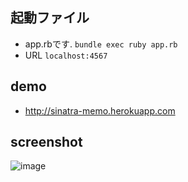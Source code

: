## 起動ファイル
* app.rbです. `bundle exec ruby app.rb`
* URL `localhost:4567`

## demo
* http://sinatra-memo.herokuapp.com

## screenshot
![image](https://user-images.githubusercontent.com/39234092/105276865-9e83ac80-5be5-11eb-8f18-3252e58f98b0.png)

